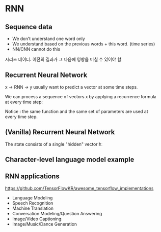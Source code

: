 # RNN

## Sequence data
* We don't understand one word only
* We understand based on the previous words + this word. (time series)
* NN/CNN cannot do this

시리즈 데이터.
이전의 결과가 그 다음에 영향을 미칠 수 있어야 함

## Recurrent Neural Network
x -> RNN -> y
usually want to predict a vector at some time steps.


We can process a sequence of vectors x by applying a recurrence formula at every time step:

Notice : the same function and the same set of parameters are used at every time step.

## (Vanilla) Recurrent Neural Network
The state consists of a single "hidden" vector h:

## Character-level language model example

## RNN applications
https://github.com/TensorFlowKR/awesome_tensorflow_implementations

* Language Modeling
* Speech Recognition
* Machine Translation
* Conversation Modeling/Question Answering
* Image/Video Captioning
* Image/Music/Dance Generation